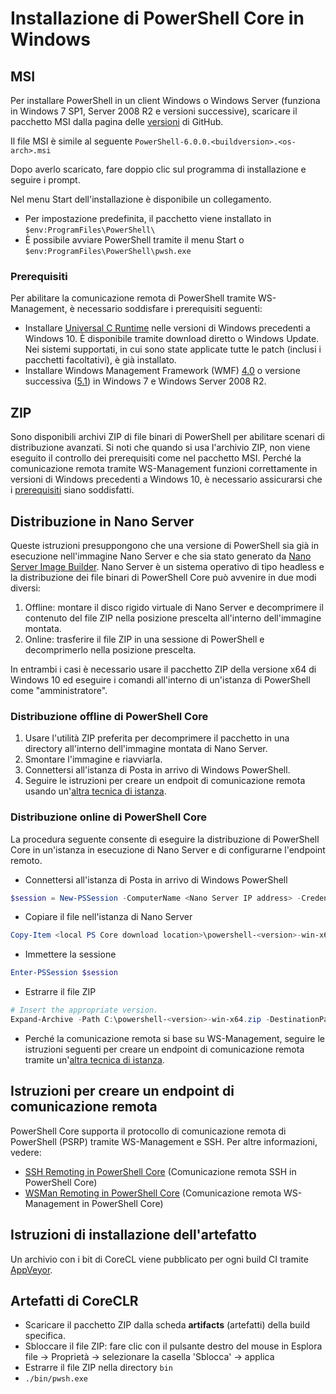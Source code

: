 # <a name="installing-powershell-core-on-windows"></a>Installazione di PowerShell Core in Windows

## <a name="msi"></a>MSI

Per installare PowerShell in un client Windows o Windows Server (funziona in Windows 7 SP1, Server 2008 R2 e versioni successive), scaricare il pacchetto MSI dalla pagina delle [versioni][] di GitHub.

Il file MSI è simile al seguente `PowerShell-6.0.0.<buildversion>.<os-arch>.msi`
<!-- TODO: should be updated to point to the Download Center as well -->

Dopo averlo scaricato, fare doppio clic sul programma di installazione e seguire i prompt.

Nel menu Start dell'installazione è disponibile un collegamento.

* Per impostazione predefinita, il pacchetto viene installato in `$env:ProgramFiles\PowerShell\`
* È possibile avviare PowerShell tramite il menu Start o `$env:ProgramFiles\PowerShell\pwsh.exe`

### <a name="prerequisites"></a>Prerequisiti

Per abilitare la comunicazione remota di PowerShell tramite WS-Management, è necessario soddisfare i prerequisiti seguenti:

* Installare [Universal C Runtime](https://www.microsoft.com/download/details.aspx?id=50410) nelle versioni di Windows precedenti a Windows 10.
  È disponibile tramite download diretto o Windows Update.
  Nei sistemi supportati, in cui sono state applicate tutte le patch (inclusi i pacchetti facoltativi), è già installato.
* Installare Windows Management Framework (WMF) [4.0](https://www.microsoft.com/download/details.aspx?id=40855) o versione successiva ([5.1](https://www.microsoft.com/download/details.aspx?id=54616)) in Windows 7 e Windows Server 2008 R2.

## <a name="zip"></a>ZIP

Sono disponibili archivi ZIP di file binari di PowerShell per abilitare scenari di distribuzione avanzati.
Si noti che quando si usa l'archivio ZIP, non viene eseguito il controllo dei prerequisiti come nel pacchetto MSI.
Perché la comunicazione remota tramite WS-Management funzioni correttamente in versioni di Windows precedenti a Windows 10, è necessario assicurarsi che i [prerequisiti](#prerequisites) siano soddisfatti.

## <a name="deploying-on-nano-server"></a>Distribuzione in Nano Server

Queste istruzioni presuppongono che una versione di PowerShell sia già in esecuzione nell'immagine Nano Server e che sia stato generato da [Nano Server Image Builder](https://technet.microsoft.com/windows-server-docs/get-started/deploy-nano-server).
Nano Server è un sistema operativo di tipo headless e la distribuzione dei file binari di PowerShell Core può avvenire in due modi diversi:

1. Offline: montare il disco rigido virtuale di Nano Server e decomprimere il contenuto del file ZIP nella posizione prescelta all'interno dell'immagine montata.
1. Online: trasferire il file ZIP in una sessione di PowerShell e decomprimerlo nella posizione prescelta.

In entrambi i casi è necessario usare il pacchetto ZIP della versione x64 di Windows 10 ed eseguire i comandi all'interno di un'istanza di PowerShell come "amministratore".

### <a name="offline-deployment-of-powershell-core"></a>Distribuzione offline di PowerShell Core

1. Usare l'utilità ZIP preferita per decomprimere il pacchetto in una directory all'interno dell'immagine montata di Nano Server.
1. Smontare l'immagine e riavviarla.
1. Connettersi all'istanza di Posta in arrivo di Windows PowerShell.
1. Seguire le istruzioni per creare un endpoit di comunicazione remota usando un'[altra tecnica di istanza](#executed-by-another-instance-of-powershell-on-behalf-of-the-instance-that-it-will-register).

### <a name="online-deployment-of-powershell-core"></a>Distribuzione online di PowerShell Core

La procedura seguente consente di eseguire la distribuzione di PowerShell Core in un'istanza in esecuzione di Nano Server e di configurarne l'endpoint remoto.

* Connettersi all'istanza di Posta in arrivo di Windows PowerShell

```powershell
$session = New-PSSession -ComputerName <Nano Server IP address> -Credential <An Administrator account on the system>
```

* Copiare il file nell'istanza di Nano Server

```powershell
Copy-Item <local PS Core download location>\powershell-<version>-win-x64.zip c:\ -ToSession $session
```

* Immettere la sessione

```powershell
Enter-PSSession $session
```

* Estrarre il file ZIP

```powershell
# Insert the appropriate version.
Expand-Archive -Path C:\powershell-<version>-win-x64.zip -DestinationPath "C:\PowerShellCore_<version>"
```

* Perché la comunicazione remota si base su WS-Management, seguire le istruzioni seguenti per creare un endpoint di comunicazione remota tramite un'[altra tecnica di istanza](../core-powershell/WSMan-Remoting-in-PowerShell-Core.md#executed-by-another-instance-of-powershell-on-behalf-of-the-instance-that-it-will-register).

## <a name="instructions-to-create-a-remoting-endpoint"></a>Istruzioni per creare un endpoint di comunicazione remota

PowerShell Core supporta il protocollo di comunicazione remota di PowerShell (PSRP) tramite WS-Management e SSH. Per altre informazioni, vedere:

* [SSH Remoting in PowerShell Core][ssh-remoting] (Comunicazione remota SSH in PowerShell Core)
* [WSMan Remoting in PowerShell Core][wsman-remoting] (Comunicazione remota WS-Management in PowerShell Core)

## <a name="artifact-installation-instructions"></a>Istruzioni di installazione dell'artefatto

Un archivio con i bit di CoreCL viene pubblicato per ogni build CI tramite [AppVeyor][].

## <a name="coreclr-artifacts"></a>Artefatti di CoreCLR

* Scaricare il pacchetto ZIP dalla scheda **artifacts** (artefatti) della build specifica.
* Sbloccare il file ZIP: fare clic con il pulsante destro del mouse in Esplora file -> Proprietà -> selezionare la casella 'Sblocca' -> applica
* Estrarre il file ZIP nella directory `bin`
* `./bin/pwsh.exe`

<!-- [download-center]: TODO -->
[versioni]: https://github.com/PowerShell/PowerShell/releases
[signing]: ../../tools/Sign-Package.ps1
[ssh-remoting]: ../core-powershell/SSH-Remoting-in-PowerShell-Core.md
[wsman-remoting]: ../core-powershell/WSMan-Remoting-in-PowerShell-Core.md
[AppVeyor]: https://ci.appveyor.com/project/PowerShell/powershell